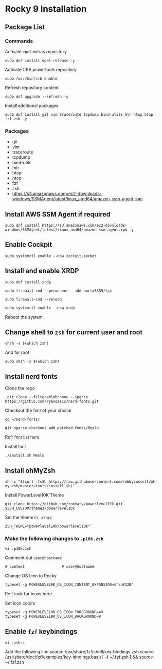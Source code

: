 # Rocky 9 Installation

## Package List

### Commands

Activate `epel` extras repository
```Shell
sudo dnf install epel-release -y
```
Activate CRB powertools repository
```Shell
sudo /usr/bin/crb enable
```
Refresh repository content
```Shell
sudo dnf upgrade --refresh -y
```
Install additional packages
```Shell
sudo dnf install git vim traceroute tcpdump bind-utils mtr htop btop fzf zsh -y
```
### Packages
* git
* vim
* traceroute
* tcpdump
* bind-utils
* mtr
* btop
* htop
* fzf
* zsh
* https://s3.amazonaws.com/ec2-downloads-windows/SSMAgent/latest/linux_amd64/amazon-ssm-agent.rpm

## Install AWS SSM Agent if required
```Shell
sudo dnf install https://s3.amazonaws.com/ec2-downloads-windows/SSMAgent/latest/linux_amd64/amazon-ssm-agent.rpm -y
```

## Enable Cockpit
```Shell
sudo systemctl enable --now cockpit.socket
```

## Install and enable XRDP
```Shell
sudo dnf install xrdp
```
```Shell
sudo firewall-cmd --permanent --add-port=3389/tcp
```
```Shell
sudo firewall-cmd --reload
```
```Shell
sudo systemctl enable --now xrdp
```
Reboot the system.

## Change shell to `zsh` for current user and root
```Shell
chsh -s $(which zsh)
```
And for root
```Shell
sudo chsh -s $(which zsh)
```
## Install nerd fonts
Clone the repo
```Shell
 git clone --filter=blob:none --sparse https://github.com/ryanoasis/nerd-fonts.git
```
Checkout the font of your choice
```Shell
cd ~/nerd-fonts/
```
```Shell
git sparse-checkout add patched-fonts/Meslo
```
Ref: font list here [](https://github.com/ryanoasis/nerd-fonts/tree/master/patched-fonts)

Install font
```Shell
./install.sh Meslo
```
## Install ohMyZsh
```Shell
sh -c "$(curl -fsSL https://raw.githubusercontent.com/robbyrussell/oh-my-zsh/master/tools/install.sh)"
```
Install PowerLevel10K Theme
```Shell
git clone https://github.com/romkatv/powerlevel10k.git $ZSH_CUSTOM/themes/powerlevel10k
```
Set the theme in `.zshrc`
```Shell
ZSH_THEME="powerlevel10k/powerlevel10k"`
```
### Make the following changes to `.p10k.zsh`
```Shell
vi .p10k.zsh
```
Comment out `user@hostname`
```Shell
# context                 # user@hostname
```
Change OS Icon to Rocky
```Shell
typeset -g POWERLEVEL9K_OS_ICON_CONTENT_EXPANSION=$'\uF32B'
```
Ref: look for icons here [](https://www.nerdfonts.com/cheat-sheet)

Set icon colors
```Shell
typeset -g POWERLEVEL9K_OS_ICON_FOREGROUND=49
typeset -g POWERLEVEL9K_OS_ICON_BACKGROUND=8
```

## Enable `fzf` keybindings
```Shell
vi .zshrc
```
Add the following line
<tabs>
    <tab title="RedHat">
        <code-block lang="shell">source /usr/share/fzf/shell/key-bindings.zsh</code-block>
    </tab>
    <tab title="Ubuntu">
        <code-block lang="shell">source /usr/share/doc/fzf/examples/key-bindings.bash</code-block>
    </tab>
    <tab title="macOS">
        <code-block lang="shell">[ -f ~/.fzf.zsh ] && source ~/.fzf.zsh</code-block>
    </tab>
</tabs>
